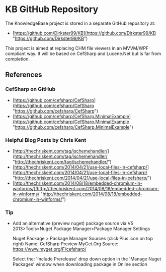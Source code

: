 # KB GitHub Repository

The KnowledgeBase project is stored in a separate GitHub repository at:
- [https://github.com/Dirkster99/KB](https://github.com/Dirkster99/KB "https://github.com/Dirkster99/KB")

This project is aimed at replacing CHM file viewers in an MVVM/WPF compliant way.
It will be based on CefSharp and Lucene.Net but is far from completion.

## References

### CefSharp on GitHub

- [https://github.com/cefsharp/CefSharp](https://github.com/cefsharp/CefSharp "https://github.com/cefsharp/CefSharp")
- [https://github.com/cefsharp/CefSharp.MinimalExample](https://github.com/cefsharp/CefSharp.MinimalExample "https://github.com/cefsharp/CefSharp.MinimalExample")

### Helpful Blog Posts by Chris Kent

- [http://thechriskent.com/tag/ischemehandler/](http://thechriskent.com/tag/ischemehandler/ "http://thechriskent.com/tag/ischemehandler/")
- [http://thechriskent.com/2014/04/21/use-local-files-in-cefsharp/](http://thechriskent.com/2014/04/21/use-local-files-in-cefsharp/ "http://thechriskent.com/2014/04/21/use-local-files-in-cefsharp/")
- [http://thechriskent.com/2014/08/18/embedded-chromium-in-winforms/](http://thechriskent.com/2014/08/18/embedded-chromium-in-winforms/ "http://thechriskent.com/2014/08/18/embedded-chromium-in-winforms/")

### Tip

- Add an alternative (preview nuget) package source via
  VS 2013>Tools>Nuget Package Manager>Package Manager Settings

  Nuget Package > Package Manager Sources (click Plus icon on top right)
  Name: CefSharp Preview MyGet.Org
  Source: https://www.myget.org/F/cefsharp/

  Select the:
              'Include Prerelease' drop down option in the
              'Manage Nuget Packages' window when downloading package in Online section